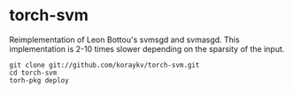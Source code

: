 torch-svm
=========

Reimplementation of Leon Bottou's svmsgd and svmasgd. 
This implementation is 2-10 times slower depending on the sparsity of the input.

```
git clone git://github.com/koraykv/torch-svm.git
cd torch-svm
torh-pkg deploy
```
